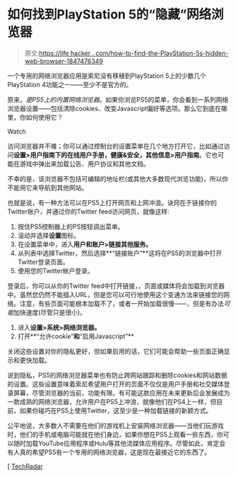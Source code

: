 # 如何找到PlayStation 5的“隐藏”网络浏览器

> 原文:[https://life hacker . com/how-to-find-the-PlayStation-5s-hidden-web-browser-1847476349](https://lifehacker.com/how-to-find-the-playstation-5s-hidden-web-browser-1847476349)

一个专用的网络浏览器应用是索尼没有移植到PlayStation 5上的少数几个PlayStation 4功能之一——至少不是官方的。

原来，*是PS5上的内置网络浏览器*。如果你浏览PS5的菜单，你会看到一系列网络浏览器设置——包括清除cookies、改变Javascript偏好等选项。那么它到底在哪里，你如何使用它？

Watch

访问浏览器并不难；你可以通过控制台的设置菜单在几个地方打开它，比如通过访问**设置>用户指南下的在线用户手册，健康&安全，其他信息>用户指南**。它也可能在游戏中弹出来加载公告、用户协议和其他文档。

不幸的是，该浏览器不包括可编辑的地址栏(或其他大多数现代浏览功能)，所以你不能用它来导航到其他网站。

也就是说，有一种方法可以在PS5上打开网页和上网冲浪。诀窍在于链接你的Twitter账户，并通过你的Twitter feed访问网页，就像这样:

1.  按住PS5控制器上的PS按钮调出菜单。
2.  滚动并选择**设置**图标。
3.  在设置菜单中，进入**用户和账户>链接其他服务。**
4.  从列表中选择Twitter，然后选择**“链接账户”**这将在PS5的浏览器中打开Twitter登录页面。
5.  使用您的Twitter帐户登录。

登录后，你可以从你的Twitter feed中打开链接，，页面或媒体将会加载到浏览器中。虽然您仍然不能插入URL，但是您可以可行地使用这个变通方法来链接您的网络。注意，有些页面可能根本加载不了，或者一开始加载很慢——，但是有办法*可能*加快速度(尽管只是很小)。

1.  进入**设置>系统>网络浏览器。**
2.  打开**“允许cookie”**和**“启用Javascript”**

关闭这些设置对你的隐私更好，但如果启用的话，它们可能会帮助一些页面正确显示和更快加载。

说到隐私，PS5的网络浏览器菜单也有防止跨网站跟踪和删除cookies和网站数据的设置。这些设置意味着索尼希望用户打开的页面不仅仅是用户手册和社交媒体登录屏幕，尽管浏览器的当前，功能有限。有可能这款应用在未来更新后会发展成为一款成熟的网络浏览器，允许用户在PS5上冲浪，就像他们在PS4上一样，但目前，如果你碰巧在PS5上使用Twitter，这至少是一种加载链接的新颖方式。

公平地说，大多数人不需要在他们的游戏机上安装网络浏览器——当他们玩游戏时，他们的手机或电脑可能就在他们身边，如果你想在PS5上观看一些东西，你可以随时加载YouTube应用程序或Hulu等其他流媒体应用程序。尽管如此，肯定会有人真的希望PS5有一个专用的网络浏览器，这是现在最接近它的东西了。

[ [TechRadar](https://www.techradar.com/news/theres-a-secret-web-browser-hidden-on-ps5-heres-how-to-access-it)
